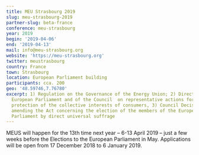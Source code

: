```yaml
---
title: MEU Strasbourg 2019
slug: meu-strasbourg-2019
partner-slug: beta-france
conference: meu-strasbourg
year: 2019
begin: '2019-04-06'
end: '2019-04-13'
mail: info@meu-strasbourg.org
website: 'https://meu-strasbourg.org'
twitter: meustrasbourg
country: France
town: Strasbourg
location: European Parliament building
participants: cca. 200
geo: '48.59746,7.76780'
excerpt: 1) Regulation on the Governance of the Energy Union; 2) Directive of the
  European Parliament and of the Council  on representative actions for the
  protection of the collective interests of consumers, 3) Council Decision
  amending the Act concerning the election of the members of the European
  Parliament by direct universal suffrage
---
```

MEUS will happen for the 13th time next year – 6-13 April 2019 – just a few weeks before the Elections to the European Parliament in May. Applications will be open from 17 December 2018 to 6 January 2019.

